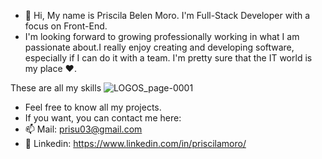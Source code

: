 - 👋 Hi, My name is Priscila Belen Moro. I'm Full-Stack Developer with a focus on Front-End. 
- I'm looking forward to growing professionally working in what I am passionate about.I really enjoy creating and developing software, especially if I can do it with a team. I'm pretty sure that the IT world is my place ♥.

<!---
PriMoro/PriMoro is a ✨ special ✨ repository because its `README.md` (this file) appears on your GitHub profile.
You can click the Preview link to take a look at your changes.
--->
These are all my skills
![LOGOS_page-0001](https://user-images.githubusercontent.com/86128822/167321761-72c6fc84-f941-4627-8fc7-05a930d833c9.jpg)
- Feel free to know all my projects.
- If you want, you can contact me here:
- 📫 Mail: prisu03@gmail.com
- 👀 Linkedin: https://www.linkedin.com/in/priscilamoro/
